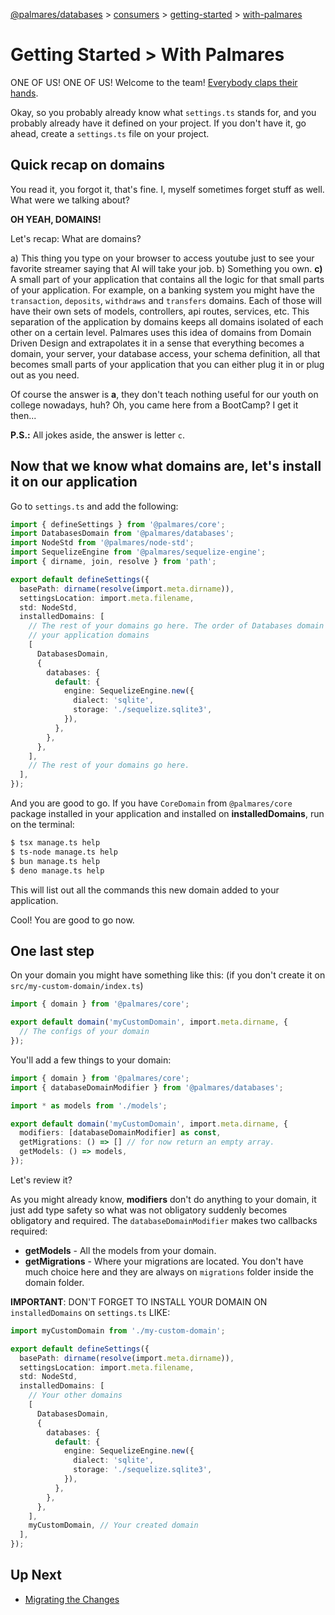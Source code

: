 [@palmares/databases](https://github.com/palmaresHQ/palmares/blob/main/packages/databases/docs/introduction.md) >
[consumers](https://github.com/palmaresHQ/palmares/blob/main/packages/databases/docs/consumers/summary.md) >
[getting-started](https://github.com/palmaresHQ/palmares/blob/main/packages/databases/docs/consumers/getting-started/summary.md) >
[with-palmares](https://github.com/palmaresHQ/palmares/blob/main/packages/databases/docs/consumers/getting-started/with-palmares.md)

# Getting Started > With Palmares

ONE OF US! ONE OF US! Welcome to the team! [Everybody claps their hands](https://www.youtube.com/watch?v=oyFQVZ2h0V8).

Okay, so you probably already know what `settings.ts` stands for, and you probably already have it defined on your project. If you don't have it, go ahead, create a `settings.ts` file on your project.

## Quick recap on domains

You read it, you forgot it, that's fine. I, myself sometimes forget stuff as well. What were we talking about?

**OH YEAH, DOMAINS!**

Let's recap: What are domains?

a) This thing you type on your browser to access youtube just to see your favorite streamer saying that AI will take your job.
b) Something you own.
**c)** A small part of your application that contains all the logic for that small parts of your application. For example, on a banking system you might have the `transaction`, `deposits`, `withdraws` and `transfers` domains. Each of those will have their own sets of models, controllers, api routes, services, etc. This separation of the application by domains keeps all domains isolated of each other on a certain level. Palmares uses this idea of domains from Domain Driven Design and extrapolates it in a sense that everything becomes a domain, your server, your database access, your schema definition, all that becomes small parts of your application that you can either plug it in or plug out as you need.

Of course the answer is **a**, they don't teach nothing useful for our youth on college nowadays, huh? Oh, you came here from a BootCamp? I get it then...

**P.S.:** All jokes aside, the answer is letter `c`.

## Now that we know what domains are, let's install it on our application

Go to `settings.ts` and add the following:

```ts
import { defineSettings } from '@palmares/core';
import DatabasesDomain from '@palmares/databases';
import NodeStd from '@palmares/node-std';
import SequelizeEngine from '@palmares/sequelize-engine';
import { dirname, join, resolve } from 'path';

export default defineSettings({
  basePath: dirname(resolve(import.meta.dirname)),
  settingsLocation: import.meta.filename,
  std: NodeStd,
  installedDomains: [
    // The rest of your domains go here. The order of Databases domain doesn't matter too much but we recommend keeping it above
    // your application domains
    [
      DatabasesDomain,
      {
        databases: {
          default: {
            engine: SequelizeEngine.new({
              dialect: 'sqlite',
              storage: './sequelize.sqlite3',
            }),
          },
        },
      },
    ],
    // The rest of your domains go here.
  ],
});
```

And you are good to go. If you have `CoreDomain` from `@palmares/core` package installed in your application and installed on **installedDomains**, run on the terminal:

```sh
$ tsx manage.ts help
$ ts-node manage.ts help
$ bun manage.ts help
$ deno manage.ts help
```

This will list out all the commands this new domain added to your application.

Cool! You are good to go now.

## One last step

On your domain you might have something like this:
(if you don't create it on `src/my-custom-domain/index.ts`)

```ts
import { domain } from '@palmares/core';

export default domain('myCustomDomain', import.meta.dirname, {
  // The configs of your domain
});
```

You'll add a few things to your domain:

```ts
import { domain } from '@palmares/core';
import { databaseDomainModifier } from '@palmares/databases';

import * as models from './models';

export default domain('myCustomDomain', import.meta.dirname, {
  modifiers: [databaseDomainModifier] as const,
  getMigrations: () => [] // for now return an empty array.
  getModels: () => models,
});
```

Let's review it?

As you might already know, **modifiers** don't do anything to your domain, it just add type safety so what was not obligatory suddenly becomes obligatory and required. The `databaseDomainModifier` makes two callbacks required:

- **getModels** - All the models from your domain.
- **getMigrations** - Where your migrations are located. You don't have much choice here and they are always on `migrations` folder inside the domain folder.

**IMPORTANT**: DON'T FORGET TO INSTALL YOUR DOMAIN ON `installedDomains` on `settings.ts` LIKE:

```ts
import myCustomDomain from './my-custom-domain';

export default defineSettings({
  basePath: dirname(resolve(import.meta.dirname)),
  settingsLocation: import.meta.filename,
  std: NodeStd,
  installedDomains: [
    // Your other domains
    [
      DatabasesDomain,
      {
        databases: {
          default: {
            engine: SequelizeEngine.new({
              dialect: 'sqlite',
              storage: './sequelize.sqlite3',
            }),
          },
        },
      },
    ],
    myCustomDomain, // Your created domain
  ],
});
```

## Up Next

- [Migrating the Changes](https://github.com/palmaresHQ/palmares/blob/main/packages/databases/docs/consumers/getting-started/migrating-the-changes.md)

